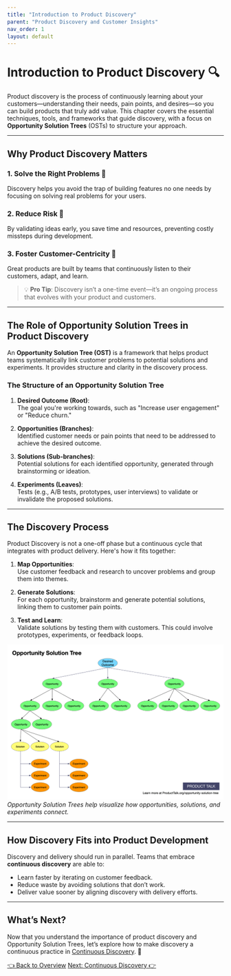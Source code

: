 ```yaml
---
title: "Introduction to Product Discovery"
parent: "Product Discovery and Customer Insights"
nav_order: 1
layout: default
---
```


# Introduction to Product Discovery 🔍

Product discovery is the process of continuously learning about your customers—understanding their needs, pain points, and desires—so you can build products that truly add value. This chapter covers the essential techniques, tools, and frameworks that guide discovery, with a focus on **Opportunity Solution Trees** (OSTs) to structure your approach.

---

## Why Product Discovery Matters

### 1. Solve the Right Problems 🎯
Discovery helps you avoid the trap of building features no one needs by focusing on solving real problems for your users.

### 2. Reduce Risk 🚧
By validating ideas early, you save time and resources, preventing costly missteps during development.

### 3. Foster Customer-Centricity 🧠
Great products are built by teams that continuously listen to their customers, adapt, and learn.

> 💡 **Pro Tip**: Discovery isn’t a one-time event—it’s an ongoing process that evolves with your product and customers.

---

## The Role of Opportunity Solution Trees in Product Discovery

An **Opportunity Solution Tree (OST)** is a framework that helps product teams systematically link customer problems to potential solutions and experiments. It provides structure and clarity in the discovery process.

### The Structure of an Opportunity Solution Tree

1. **Desired Outcome (Root)**:  
   The goal you're working towards, such as "Increase user engagement" or "Reduce churn."

2. **Opportunities (Branches)**:  
   Identified customer needs or pain points that need to be addressed to achieve the desired outcome.

3. **Solutions (Sub-branches)**:  
   Potential solutions for each identified opportunity, generated through brainstorming or ideation.

4. **Experiments (Leaves)**:  
   Tests (e.g., A/B tests, prototypes, user interviews) to validate or invalidate the proposed solutions.

---

## The Discovery Process

Product Discovery is not a one-off phase but a continuous cycle that integrates with product delivery. Here's how it fits together:

1. **Map Opportunities**:  
   Use customer feedback and research to uncover problems and group them into themes.

2. **Generate Solutions**:  
   For each opportunity, brainstorm and generate potential solutions, linking them to customer pain points.

3. **Test and Learn**:  
   Validate solutions by testing them with customers. This could involve prototypes, experiments, or feedback loops.

![Opportunity Solution Tree](../../assets/images/opportunity-solution-tree.png)  
*Opportunity Solution Trees help visualize how opportunities, solutions, and experiments connect.*

---

## How Discovery Fits into Product Development

Discovery and delivery should run in parallel. Teams that embrace **continuous discovery** are able to:

- Learn faster by iterating on customer feedback.
- Reduce waste by avoiding solutions that don’t work.
- Deliver value sooner by aligning discovery with delivery efforts.

---

## What’s Next?

Now that you understand the importance of product discovery and Opportunity Solution Trees, let’s explore how to make discovery a continuous practice in [Continuous Discovery](continuous-discovery). 🔄

<div class="nav-buttons">
    <a href="../2-product-discovery-and-customer-insights/index" class="btn btn-secondary">👈 Back to Overview</a>
    <a href="../2-product-discovery-and-customer-insights/continuous-discovery" class="btn btn-primary">Next: Continuous Discovery 👉</a>
</div>